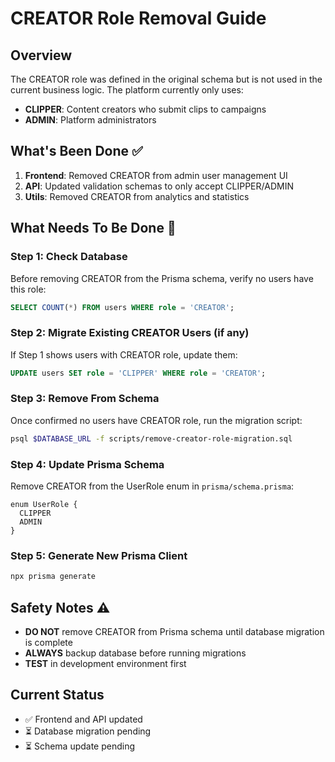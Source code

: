 # CREATOR Role Removal Guide

## Overview
The CREATOR role was defined in the original schema but is not used in the current business logic. The platform currently only uses:
- **CLIPPER**: Content creators who submit clips to campaigns
- **ADMIN**: Platform administrators

## What's Been Done ✅
1. **Frontend**: Removed CREATOR from admin user management UI
2. **API**: Updated validation schemas to only accept CLIPPER/ADMIN
3. **Utils**: Removed CREATOR from analytics and statistics

## What Needs To Be Done 🔄

### Step 1: Check Database
Before removing CREATOR from the Prisma schema, verify no users have this role:

```sql
SELECT COUNT(*) FROM users WHERE role = 'CREATOR';
```

### Step 2: Migrate Existing CREATOR Users (if any)
If Step 1 shows users with CREATOR role, update them:

```sql
UPDATE users SET role = 'CLIPPER' WHERE role = 'CREATOR';
```

### Step 3: Remove From Schema
Once confirmed no users have CREATOR role, run the migration script:

```bash
psql $DATABASE_URL -f scripts/remove-creator-role-migration.sql
```

### Step 4: Update Prisma Schema
Remove CREATOR from the UserRole enum in `prisma/schema.prisma`:

```prisma
enum UserRole {
  CLIPPER
  ADMIN
}
```

### Step 5: Generate New Prisma Client
```bash
npx prisma generate
```

## Safety Notes ⚠️
- **DO NOT** remove CREATOR from Prisma schema until database migration is complete
- **ALWAYS** backup database before running migrations
- **TEST** in development environment first

## Current Status
- ✅ Frontend and API updated
- ⏳ Database migration pending
- ⏳ Schema update pending
